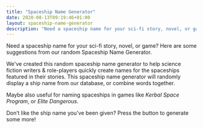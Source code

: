 ```yaml
---
title: "Spaceship Name Generator"
date: 2020-08-13T09:19:46+01:00
layout: spaceship-name-generator
description: "Need a spaceship name for your sci-fi story, novel, or game? Here are some suggestions from our random Spaceship Name Generator."
---
```


Need a spaceship name for your sci-fi story, novel, or game? Here are some suggestions from our random Spaceship Name Generator.

We've created this random spaceship name generator to help science fiction writers & role-players quickly create names for the spaceships featured in their stories. This spaceship name generator will randomly display a ship name from our database, or combine words together. 

Maybe also useful for naming spaceships in games like <em>Kerbal Space Program</em>, or <em>Elite Dangerous</em>.

Don’t like the ship name you’ve been given? Press the button to generate some more!
